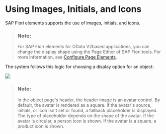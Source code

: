 <!-- loio5760b638ea274d7aab59e4e434899528 -->

# Using Images, Initials, and Icons

SAP Fiori elements supports the use of images, initials, and icons.

> ### Note:  
> For SAP Fiori elements for OData V2based applications, you can change the display shape using the Page Editor of SAP Fiori tools. For more information, see [Configure Page Elements](https://help.sap.com/docs/SAP_FIORI_tools/17d50220bcd848aa854c9c182d65b699/047507c86afa4e96bb3d284adb9f4726.html).

The system follows this logic for choosing a display option for an object:

 ![](images/Avatar_e9e8ed2.jpg) 

> ### Note:  
> In the object page's header, the header image is an avatar control. By default, the avatar is rendered as a square. If the avatar's source, initials, or icon isn't set or found, a fallback placeholder is displayed. The type of placeholder depends on the shape of the avatar. If the avatar is circular, a person icon is shown. If the avatar is a square, a product icon is shown.

